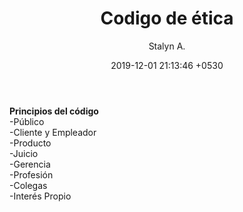 ﻿---
current: post
navigation: True
class: post-template
subclass: 'post'
author: Stalyn A.
layout: post
title:  "Codigo de ética"
date:   2019-12-01 21:13:46 +0530
---

 <p><b>Principios del código</b><br>
-Público<br>
-Cliente y Empleador<br>
-Producto<br>
-Juicio<br>
-Gerencia<br>
-Profesión<br>
-Colegas<br>
-Interés Propio</p>



